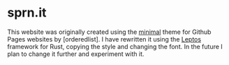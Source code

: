 # sprn.it

This website was originally created using the [minimal](https://github.com/orderedlist/minimal) theme for Github Pages websites by [orderedlist]. I have rewritten it using the [Leptos](https://leptos.dev) framework for Rust, copying the style and changing the font. In the future I plan to change it further and experiment with it.
